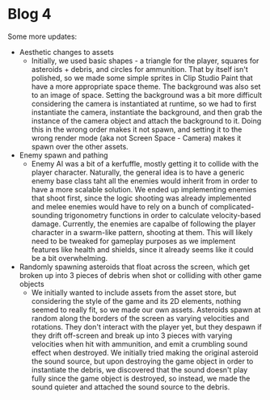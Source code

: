 # Blog 4

Some more updates:
- Aesthetic changes to assets
    - Initially, we used basic shapes - a triangle for the player, squares for asteroids + debris, and circles for ammunition. That by itself isn't polished, so we made some simple sprites in Clip Studio Paint that have a more appropriate space theme. The background was also set to an image of space. Setting the background was a bit more difficult considering the camera is instantiated at runtime, so we had to first instantiate the camera, instantiate the background, and then grab the instance of the camera object and attach the background to it. Doing this in the wrong order makes it not spawn, and setting it to the wrong render mode (aka not Screen Space - Camera) makes it spawn over the other assets.
- Enemy spawn and pathing
    - Enemy AI was a bit of a kerfuffle, mostly getting it to collide with the player character. Naturally, the general idea is to have a generic enemy base class taht all the enemies would inherit from in order to have a more scalable solution. We ended up implementing enemies that shoot first, since the logic shooting was already implemented and melee enemies would have to rely on a bunch of complicated-sounding trigonometry functions in order to calculate velocity-based damage. Currently, the enemies are capalbe of following the player character in a swarm-like pattern, shooting at them. This will likely need to be tweaked for gameplay purposes as we implement features like health and shields, since it already seems like it could be a bit overwhelming.
- Randomly spawning asteroids that float across the screen, which get broken up into 3 pieces of debris when shot or colliding with other game objects
    - We initially wanted to include assets from the asset store, but considering the style of the game and its 2D elements, nothing seemed to really fit, so we made our own assets. Asteroids spawn at random along the borders of the screen as varying velocities and rotations. They don't interact with the player yet, but they despawn if they drift off-screen and break up into 3 pieces with varying velocities when hit with ammunition, and emit a crumbling sound effect when destroyed. We initially tried making the original asteroid the sound source, but upon destroying the game object in order to instantiate the debris, we discovered that the sound doesn't play fully since the game object is destroyed, so instead, we made the sound quieter and attached the sound source to the debris.

